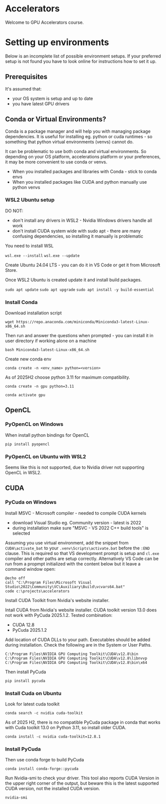 # Accelerators

Welcome to GPU Accelerators course.

# Setting up environments

Below is an incomplete list of possible environment setups. If your preferred setup is not found you have to look online for instructions how to set it up.

## Prerequisites

It's assumed that:
- your OS system is setup and up to date
- you have latest GPU drivers

## Conda or Virtual Environments?

Conda is a package manager and will help you with managing package dependencies. It is useful for installing eg. python or cuda runtimes - so something that python virtual environments (venvs) cannot do.

It can be problematic to use both conda and virtual environments. So depending on your OS platform, accelerations platform or your preferences, it may be more convenient to use conda or venvs.

- When you installed packages and libraries with Conda - stick to conda envs
- When you installed packages like CUDA and python manually use python venvs

### WSL2 Ubuntu setup

DO NOT:
- don't install any drivers in WSL2 - Nvidia Windows drivers handle all work
- don't install CUDA system wide with sudo apt - there are many confusing dependencies, so installing it manually is problematic

You need to install WSL

```wsl.exe --install```
```wsl.exe --update```

Create Ubuntu 24.04 LTS - you can do it in VS Code or get it from Microsoft Store.

Once WSL2 Ubuntu is created update it and install build packages.

```sudo apt update```
```sudo apt upgrade```
```sudo apt install -y build-essential```

### Install Conda

Download installation script

```wget https://repo.anaconda.com/miniconda/Miniconda3-latest-Linux-x86_64.sh```

Then run and answer the questions when prompted - you can install it in user directory if working alone on a machine

```bash Miniconda3-latest-Linux-x86_64.sh```

Create new conda env

```conda create -n <env_name> python=<version>```

As of 2025H2 choose python 3.11 for maximum compatibility.

```conda create -n gpu python=3.11```

```conda activate gpu```

## OpenCL

### PyOpenCL on Windows

When install python bindings for OpenCL

```pip install pyopencl```

### PyOpenCL on Ubuntu with WSL2

Seems like this is not supported, due to Nvidia driver not supporting OpenCL in WSL2.

## CUDA

### PyCuda on Windows

Install MSVC - Microsoft compiler - needed to compile CUDA kernels
- download Visual Studio eg. Community version - latest is 2022
- during installation make sure  "MSVC - VS 2022 C++ build tools" is selected

Assuming you use virtual environment, add the snippet from ```CUDA\activate_bat``` to your ```.venv\Scripts\activate.bat``` before the ```:END``` clause. This is required so that VS development prompt is setup and ```cl.exe``` compiler and other paths are setup correctly. Alternatively VS Code can be run from a propmpt initialized with the content below but it leave a command window open:
```
@echo off
call "C:\Program Files\Microsoft Visual Studio\2022\Community\VC\Auxiliary\Build\vcvars64.bat"
code c:\projects\accelerators
```

Install CUDA Toolkit from Nvidia's website installer.

Intall CUDA from Nvidia's website installer. CUDA toolkit version 13.0 does not work with PyCuda 2025.1.2.
Tested combination:
- CUDA 12.8
- PyCuda 2025.1.2

Add location of CUDA DLLs to your path. Executables should be added during installation. Check the following are in the System or User Paths.

```C:\Program Files\NVIDIA GPU Computing Toolkit\CUDA\v12.8\bin```
```C:\Program Files\NVIDIA GPU Computing Toolkit\CUDA\v12.8\libnvvp```
```C:\Program Files\NVIDIA GPU Computing Toolkit\CUDA\v12.8\bin\x64```

Then install PyCuda

```pip install pycuda```


### Install Cuda on Ubuntu

Look for latest cuda toolkit

```conda search -c nvidia cuda-toolkit```

As of 2025 H2, there is no compatible PyCuda package in conda that works with Cuda toolkit 13.0 on Python 3.11, so install older CUDA.

```conda install -c nvidia cuda-toolkit=12.8.1```

### Install PyCuda

Then use conda forge to build PyCuda

```conda install conda-forge::pycuda```

Run Nvidia-smi to check your driver. This tool also reports CUDA Version in the upper right corner of the output, but beware this is the latest supported CUDA version, not the installed CUDA version.

```nvidia-smi```